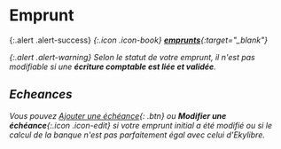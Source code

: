 # Emprunt

{:.alert .alert-success}
<i />{:.icon .icon-book} [**emprunts**](https://doc.ekylibre.com/fr/chapitre5/#emprunts){:target="_blank"}

{:.alert .alert-warning}
Selon le statut de votre emprunt, il n'est pas modifiable si une **écriture comptable est liée et validée**.

## Echeances

Vous pouvez [Ajouter une échéance](){: .btn} ou  **Modifier une échéance**<i />{:.icon .icon-edit} si votre emprunt initial a été modifié ou si le calcul de la banque n'est pas parfaitement égal avec celui d'Ekylibre.
